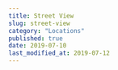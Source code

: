 ```yaml
---
title: Street View
slug: street-view
category: "Locations"
published: true
date: 2019-07-10
last_modified_at: 2019-07-12
---
```

